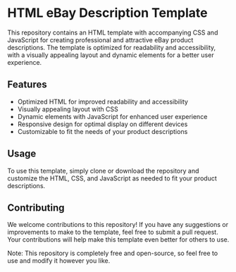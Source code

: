 # HTML eBay Description Template

This repository contains an HTML template with accompanying CSS and JavaScript for creating professional and attractive eBay product descriptions. The template is optimized for readability and accessibility, with a visually appealing layout and dynamic elements for a better user experience.

## Features

- Optimized HTML for improved readability and accessibility
- Visually appealing layout with CSS
- Dynamic elements with JavaScript for enhanced user experience
- Responsive design for optimal display on different devices
- Customizable to fit the needs of your product descriptions

## Usage

To use this template, simply clone or download the repository and customize the HTML, CSS, and JavaScript as needed to fit your product descriptions.

## Contributing

We welcome contributions to this repository! If you have any suggestions or improvements to make to the template, feel free to submit a pull request. Your contributions will help make this template even better for others to use.

Note: This repository is completely free and open-source, so feel free to use and modify it however you like.
